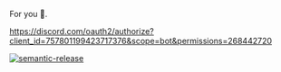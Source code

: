 For you 💌.

https://discord.com/oauth2/authorize?client_id=757801199423717376&scope=bot&permissions=268442720

[![semantic-release](https://img.shields.io/badge/%20%20%F0%9F%93%A6%F0%9F%9A%80-semantic--release-e10079.svg)](https://github.com/semantic-release/semantic-release)